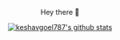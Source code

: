 <p align ="center">
  Hey there 👋
</p>
<p align="center">
  <a href="https://github.com/anuraghazra/github-readme-stats?tab=readme-ov-file#github-stats-card">
      <img src="https://github-readme-stats.vercel.app/api?username=keshavgoel787&hide_border=true&show_icons=true&theme=gruvbox_light" alt="keshavgoel787's github stats">
  </a>
</p>
<!--
**keshavgoel787/keshavgoel787** is a ✨ _special_ ✨ repository because its `README.md` (this file) appears on your GitHub profile.

Here are some ideas to get you started:

- 🔭 I’m currently working on ...
- 🌱 I’m currently learning ...
- 👯 I’m looking to collaborate on ...
- 🤔 I’m looking for help with ...
- 💬 Ask me about ...
- 📫 How to reach me: ...
- 😄 Pronouns: ...
- ⚡ Fun fact: ...
-->
